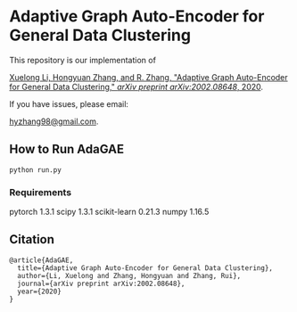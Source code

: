 # Adaptive Graph Auto-Encoder for General Data Clustering


This repository is our implementation of 

[Xuelong Li, Hongyuan Zhang, and R. Zhang, "Adaptive Graph Auto-Encoder for General Data Clustering," *arXiv preprint arXiv:2002.08648*, 2020](https://arxiv.org/abs/2002.08648).



If you have issues, please email:

hyzhang98@gmail.com.

## How to Run AdaGAE
```
python run.py
```
### Requirements 
pytorch 1.3.1
scipy 1.3.1
scikit-learn 0.21.3
numpy 1.16.5

## Citation

```
@article{AdaGAE,
  title={Adaptive Graph Auto-Encoder for General Data Clustering},
  author={Li, Xuelong and Zhang, Hongyuan and Zhang, Rui},
  journal={arXiv preprint arXiv:2002.08648},
  year={2020}
}

```


